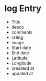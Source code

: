 # log Entry

* Title
* descp
* comments
* rating
* image
* Start date
* End date
* Latitude
* Longitude
* creaated at
* updated at


